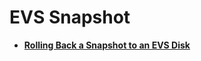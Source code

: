 # EVS Snapshot<a name="evs_04_2015"></a>

-   **[Rolling Back a Snapshot to an EVS Disk](rolling-back-a-snapshot-to-an-evs-disk.md)**  


